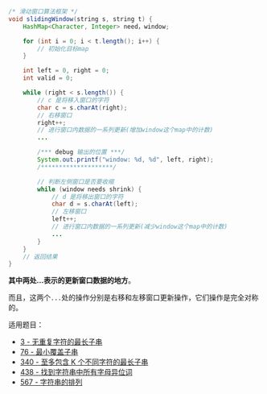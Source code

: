 ```java
/* 滑动窗口算法框架 */
void slidingWindow(string s, string t) {
    HashMap<Character, Integer> need，window;

    for (int i = 0; i < t.length(); i++) {
    	// 初始化目标map
    }

    int left = 0, right = 0;
    int valid = 0; 

    while (right < s.length()) {
        // c 是将移入窗口的字符
        char c = s.charAt(right);
        // 右移窗口
        right++;
        // 进行窗口内数据的一系列更新(增加window这个map中的计数)
        ...

        /*** debug 输出的位置 ***/
        System.out.printf("window: %d, %d", left, right);
        /********************/

        // 判断左侧窗口是否要收缩
        while (window needs shrink) {
            // d 是将移出窗口的字符
            char d = s.charAt(left);
            // 左移窗口
            left++;
            // 进行窗口内数据的一系列更新(减少window这个map中的计数)
            ...
        }
    }
    // 返回结果
}
```

**其中两处...表示的更新窗口数据的地方**。

而且，这两个`...`处的操作分别是右移和左移窗口更新操作，它们操作是完全对称的。



适用题目：

- [3 - 无重复字符的最长子串](https://github.com/MagicalPiggy/leetcode/blob/master/Medium/String/3%20-%20Longest%20Substring%20Without%20Repeating%20Characters.md)
- [76 - 最小覆盖子串](https://github.com/MagicalPiggy/leetcode/blob/master/Hard/String/76%20-%20Minimum%20Window%20Substring.md)
- [340 - 至多包含 K 个不同字符的最长子串](https://github.com/MagicalPiggy/leetcode/blob/master/Hard/String/340%20-%20Longest%20Substring%20with%20at%20most%20k-distinct%20characters.md)
- [438 - 找到字符串中所有字母异位词](https://github.com/MagicalPiggy/leetcode/blob/master/Medium/String/438%20-%20Find%20All%20Anagrams%20in%20a%20String.md)
- [567 - 字符串的排列 ](https://github.com/MagicalPiggy/leetcode/blob/master/Medium/String/567%20-%20Permutation%20in%20String.md)

